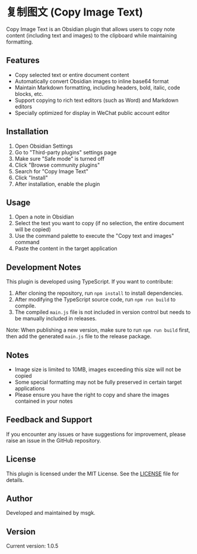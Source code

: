 # 复制图文 (Copy Image Text)

Copy Image Text is an Obsidian plugin that allows users to copy note content (including text and images) to the clipboard while maintaining formatting.

## Features

- Copy selected text or entire document content
- Automatically convert Obsidian images to inline base64 format
- Maintain Markdown formatting, including headers, bold, italic, code blocks, etc.
- Support copying to rich text editors (such as Word) and Markdown editors
- Specially optimized for display in WeChat public account editor

## Installation

1. Open Obsidian Settings
2. Go to "Third-party plugins" settings page
3. Make sure "Safe mode" is turned off
4. Click "Browse community plugins"
5. Search for "Copy Image Text"
6. Click "Install"
7. After installation, enable the plugin

## Usage

1. Open a note in Obsidian
2. Select the text you want to copy (if no selection, the entire document will be copied)
3. Use the command palette to execute the "Copy text and images" command
4. Paste the content in the target application

## Development Notes

This plugin is developed using TypeScript. If you want to contribute:

1. After cloning the repository, run `npm install` to install dependencies.
2. After modifying the TypeScript source code, run `npm run build` to compile.
3. The compiled `main.js` file is not included in version control but needs to be manually included in releases.

Note: When publishing a new version, make sure to run `npm run build` first, then add the generated `main.js` file to the release package.

## Notes

- Image size is limited to 10MB, images exceeding this size will not be copied
- Some special formatting may not be fully preserved in certain target applications
- Please ensure you have the right to copy and share the images contained in your notes

## Feedback and Support

If you encounter any issues or have suggestions for improvement, please raise an issue in the GitHub repository.

## License

This plugin is licensed under the MIT License. See the [LICENSE](LICENSE) file for details.

## Author

Developed and maintained by msgk.

## Version

Current version: 1.0.5
